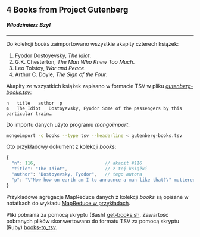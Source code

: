 ## 4 Books from Project Gutenberg

#### *Włodzimierz Bzyl*

--------

Do kolekcji *books* zaimportowano wszystkie akapity czterech
książek:

1. Fyodor Dostoyevsky, *The Idiot*.
2. G.K. Chesterton, *The Man Who Knew Too Much*.
3. Leo Tolstoy, *War and Peace*.
4. Arthur C. Doyle, *The Sign of the Four*.

Akapity ze wszystkich książek zapisano w formacie TSV
w pliku [_gutenberg-books.tsv_](/data/tsv/gutenberg-books.tsv):
```tsv
n	title	author	p
4	The Idiot	Dostoyevsky, Fyodor	Some of the passengers by this particular train…
```

Do importu danych użyto programu *mongoimport*:
```sh
mongoimport -c books --type tsv --headerline < gutenberg-books.tsv
```

Oto przykładowy dokument z kolekcji *books*:
```js
{
  "n": 116,                          // akapit #116
  "title": "The Idiot",              // z tej książki
  "author": "Dostoyevsky, Fyodor",   // tego autora
  "p": "\"Now how on earth am I to announce a man like that?\" muttered the servant. …"
}
```

Przykładowe agregacje MapReduce danych z kolekcji *books*
są opisane w notatkach do wykładu
[MapReduce w przykładach](http://sinatra.local/nosql/mongodb-mapreduce).

Pliki pobrania za pomocą skryptu (Bash) [get-books.sh](/scripts/tsv/get-books.sh).
Zawartość pobranych plików skonwertowano do formatu TSV za pomocą
skryptu (Ruby) [books-to_tsv](/scripts/tsv/books-to_tsv).
